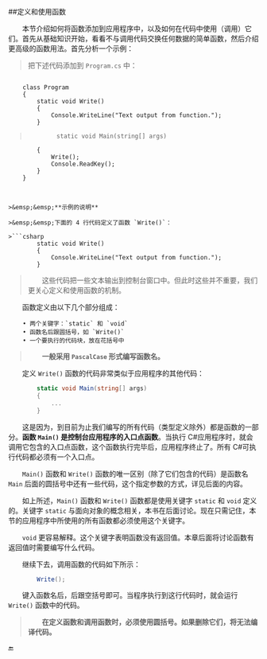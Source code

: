 ##定义和使用函数

&emsp;&emsp;本节介绍如何将函数添加到应用程序中，以及如何在代码中使用（调用）它们。首先从基础知识开始，看看不与调用代码交换任何数据的简单函数，然后介绍更高级的函数用法。首先分析一个示例：

>把下述代码添加到 `Program.cs` 中：

>```csharp
        class Program
        {
            static void Write()
            {
                Console.WriteLine("Text output from function.");
            }

>             static void Main(string[] args)
            {
                Write();
                Console.ReadKey();
            }
        }
```


>&emsp;&emsp;**示例的说明**

>&emsp;&emsp;下面的 4 行代码定义了函数 `Write()`：

>```csharp
        static void Write()
        {
            Console.WriteLine("Text output from function.");
        }
```

>&emsp;&emsp;这些代码把一些文本输出到控制台窗口中。但此时这些并不重要，我们更关心定义和使用函数的机制。


&emsp;&emsp;函数定义由以下几个部分组成：
```
    • 两个关键字：`static` 和 `void`
    • 函数名后跟圆括号，如 `Write()`
    • 一个要执行的代码块，放在花括号中
```
>&emsp;&emsp;**一般采用 `PascalCase` 形式编写函数名。**

&emsp;&emsp;定义 `Write()` 函数的代码非常类似于应用程序的其他代码：

```csharp
        static void Main(string[] args)
        {
            ...
        }
```

&emsp;&emsp;这是因为，到目前为止我们编写的所有代码（类型定义除外）都是函数的一部分。**函数 `Main()` 是控制台应用程序的入口点函数**。当执行 C#应用程序时，就会调用它包含的入口点函数，这个函数执行完毕后，应用程序终止了。所有 C#可执行代码都必须有一个入口点。

&emsp;&emsp;`Main()` 函数和 `Write()` 函数的唯一区别（除了它们包含的代码）是函数名 `Main` 后面的圆括号中还有一些代码，这个指定参数的方式，详见后面的内容。

&emsp;&emsp;如上所述，`Main()` 函数和 `Write()` 函数都是使用关键字 `static` 和 `void` 定义的。关键字 `static` 与面向对象的概念相关，本书在后面讨论。现在只需记住，本节的应用程序中所使用的所有函数都必须使用这个关键字。

&emsp;&emsp;`void` 更容易解释。这个关键字表明函数没有返回值。本章后面将讨论函数有返回值时需要编写什么代码。

&emsp;&emsp;继续下去，调用函数的代码如下所示：

```csharp
        Write();
```

&emsp;&emsp;键入函数名后，后跟空括号即可。当程序执行到这行代码时，就会运行 `Write()` 函数中的代码。

>&emsp;&emsp;**在定义函数和调用函数时，必须使用圆括号。如果删除它们，将无法编译代码。**




🔚